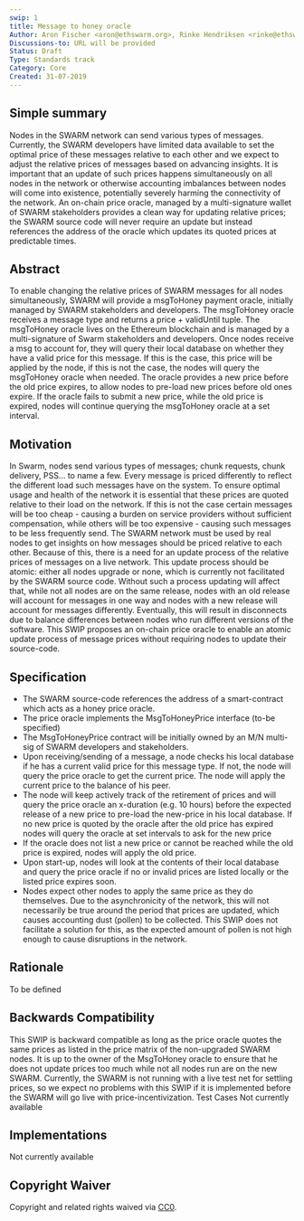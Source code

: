 ```yaml
---
swip: 1
title: Message to honey oracle
Author: Aron Fischer <aron@ethswarm.org>, Rinke Hendriksen <rinke@ethswarm.org>, Vojtech Simetka <vojtech@iovlabs.org>
Discussions-to: URL will be provided
Status: Draft
Type: Standards track
Category: Core
Created: 31-07-2019
---
```

## Simple summary
Nodes in the SWARM network can send various types of messages. Currently, the SWARM developers have limited data available to set the optimal price of these messages relative to each other and we expect to adjust the relative prices of messages based on advancing insights. It is important that an update of such prices happens simultaneously on all nodes in the network or otherwise accounting imbalances between nodes will come into existence, potentially severely harming the connectivity of the network. 
An on-chain price oracle, managed by a multi-signature wallet of SWARM stakeholders provides a clean way for updating relative prices; the SWARM source code will never require an update but instead references the address of the oracle which updates its quoted prices at predictable times.
## Abstract
To enable changing the relative prices of SWARM messages for all nodes simultaneously, SWARM will provide a msgToHoney payment oracle, initially managed by SWARM stakeholders and developers. The msgToHoney oracle receives a message type and returns a price + validUntil tuple. The msgToHoney oracle lives on the Ethereum blockchain and is managed by a multi-signature of Swarm stakeholders and developers. Once nodes receive a msg to account for, they will query their local database on whether they have a valid price for this message. If this is the case, this price will be applied by the node, if this is not the case, the nodes will query the msgToHoney oracle when needed. The oracle provides a new price before the old price expires, to allow nodes to pre-load new prices before old ones expire. If the oracle fails to submit a new price, while the old price is expired, nodes will continue querying the msgToHoney oracle at a set interval. 
## Motivation
In Swarm, nodes send various types of messages; chunk requests, chunk delivery, PSS… to name a few. Every message is priced differently to reflect the different load such messages have on the system. To ensure optimal usage and health of the network it is essential that these prices are quoted relative to their load on the network. If this is not the case certain messages will be too cheap - causing a burden on service providers without sufficient compensation, while others will be too expensive - causing such messages to be less frequently send. The SWARM network must be used by real nodes to get insights on how messages should be priced relative to each other. Because of this, there is a need for an update process of the relative prices of messages on a live network. This update process should be atomic: either all nodes upgrade or none, which is currently not facilitated by the SWARM source code. Without such a process updating will affect that, while not all nodes are on the same release, nodes with an old release will account for messages in one way and nodes with a new release will account for messages differently. Eventually, this will result in disconnects due to balance differences between nodes who run different versions of the software. This SWIP proposes an on-chain price oracle to enable an atomic update process of message prices without requiring nodes to update their source-code. 
## Specification
* The SWARM source-code references the address of a smart-contract which acts as a honey price oracle.
* The price oracle implements the MsgToHoneyPrice interface (to-be specified) 
* The MsgToHoneyPrice contract will be initially owned by an M/N multi-sig of SWARM developers and stakeholders.
* Upon receiving/sending of a message, a node checks his local database if he has a current valid price for this message type. If not, the node will query the price oracle to get the current price. The node will apply the current price to the balance of his peer. 
* The node will keep actively track of the retirement of prices and will query the price oracle an x-duration (e.g. 10 hours) before the expected release of a new price to pre-load the new-price in his local database. If no new price is quoted by the oracle after the old price has expired nodes will query the oracle at set intervals to ask for the new price
* If the oracle does not list a new price or cannot be reached while the old price is expired, nodes will apply the old price.   
* Upon start-up, nodes will look at the contents of their local database and query the price oracle if no or invalid prices are listed locally or the listed price expires soon.
* Nodes expect other nodes to apply the same price as they do themselves. Due to the asynchronicity of the network, this will not necessarily be true around the period that prices are updated, which causes accounting dust (pollen) to be collected. This SWIP does not facilitate a solution for this, as the expected amount of pollen is not high enough to cause disruptions in the network. 
## Rationale
To be defined
## Backwards Compatibility 
This SWIP is backward compatible as long as the price oracle quotes the same prices as listed in the price matrix of the non-upgraded SWARM nodes. It is up to the owner of the MsgToHoney oracle to ensure that he does not update prices too much while not all nodes run are on the new SWARM. Currently, the SWARM is not running with a live test net for settling prices, so we expect no problems with this SWIP if it is implemented before the SWARM will go live with price-incentivization. 
Test Cases Not currently available
## Implementations
Not currently available
## Copyright Waiver
 Copyright and related rights waived via [CC0](https://creativecommons.org/publicdomain/zero/1.0/).
